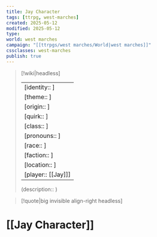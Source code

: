 ```yaml
---
title: Jay Character
tags: [ttrpg, west-marches]
created: 2025-05-12
modified: 2025-05-12
type: 
world: west marches
campaign: "[[ttrpgs/west marches/World|west marches]]"
cssclasses: west-marches
publish: true
---
```


> [!wiki|headless]
>
> |               |
> | ------------- |
> | [identity:: ] |
> | [theme:: ] |
> | [origin:: ] |
> | [quirk:: ] |
> | [class:: ] |
> | [pronouns:: ] |
> | [race:: ] |
> | [faction:: ] |
> | [location:: ] |
> | [player:: [[Jay]]] |
>
> (description:: )

> [!quote|big invisible align-right headless]

# [[Jay Character]]

